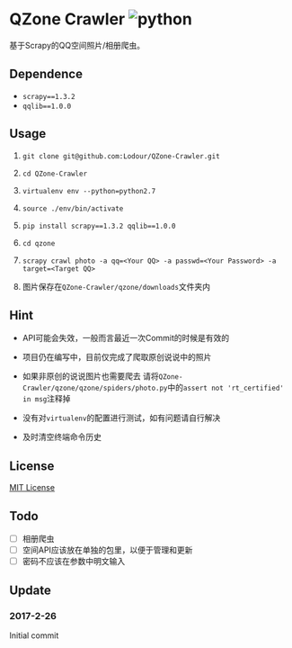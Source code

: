 # QZone Crawler ![python](https://img.shields.io/badge/python-2.7-ff69b4.svg)
基于Scrapy的QQ空间照片/相册爬虫。

## Dependence
* `scrapy==1.3.2`
* `qqlib==1.0.0`

## Usage
1. `git clone git@github.com:Lodour/QZone-Crawler.git`

2. `cd QZone-Crawler`

3. `virtualenv env --python=python2.7`

4. `source ./env/bin/activate`

5. `pip install scrapy==1.3.2 qqlib==1.0.0`

6. `cd qzone`

7. `scrapy crawl photo -a qq=<Your QQ> -a passwd=<Your Password> -a target=<Target QQ>`

8. 图片保存在`QZone-Crawler/qzone/downloads`文件夹内

## Hint
* API可能会失效，一般而言最近一次Commit的时候是有效的

* 项目仍在编写中，目前仅完成了爬取原创说说中的照片

* 如果非原创的说说图片也需要爬去
请将`QZone-Crawler/qzone/qzone/spiders/photo.py`中的`assert not 'rt_certified' in msg`注释掉

* 没有对`virtualenv`的配置进行测试，如有问题请自行解决

* 及时清空终端命令历史

## License
[MIT License](https://github.com/Lodour/QZone-Crawler/blob/master/LICENSE)

## Todo
- [ ] 相册爬虫
- [ ] 空间API应该放在单独的包里，以便于管理和更新
- [ ] 密码不应该在参数中明文输入

## Update
### 2017-2-26
Initial commit
